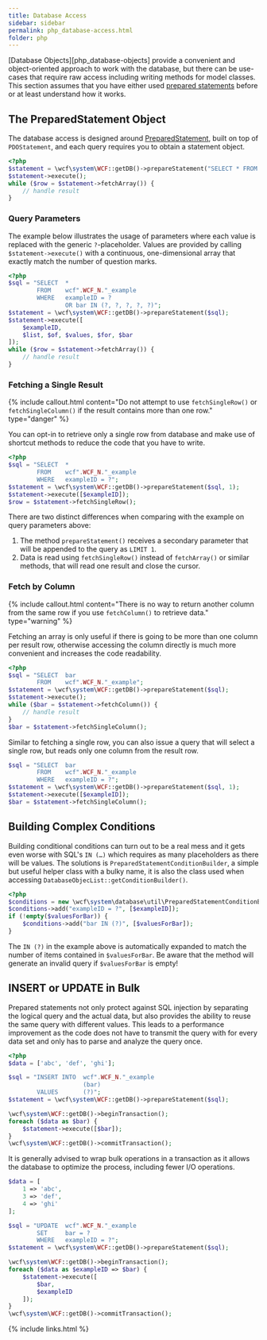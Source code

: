 ```yaml
---
title: Database Access
sidebar: sidebar
permalink: php_database-access.html
folder: php
---
```


[Database Objects][php_database-objects] provide a convenient and object-oriented approach to work with the database, but there can be use-cases that require raw access including writing methods for model classes. This section assumes that you have either used [prepared statements](https://en.wikipedia.org/wiki/Prepared_statement) before or at least understand how it works.

## The PreparedStatement Object

The database access is designed around [PreparedStatement](https://github.com/WoltLab/WCF/blob/master/wcfsetup/install/files/lib/system/database/statement/PreparedStatement.class.php), built on top of `PDOStatement`, and each query requires you to obtain a statement object.

```php
<?php
$statement = \wcf\system\WCF::getDB()->prepareStatement("SELECT * FROM wcf".WCF_N."_example");
$statement->execute();
while ($row = $statement->fetchArray()) {
    // handle result
}
```

### Query Parameters

The example below illustrates the usage of parameters where each value is replaced with the generic `?`-placeholder. Values are provided by calling `$statement->execute()` with a continuous, one-dimensional array that exactly match the number of question marks.

```php
<?php
$sql = "SELECT  *
        FROM    wcf".WCF_N."_example
        WHERE   exampleID = ?
                OR bar IN (?, ?, ?, ?, ?)";
$statement = \wcf\system\WCF::getDB()->prepareStatement($sql);
$statement->execute([
    $exampleID,
    $list, $of, $values, $for, $bar
]);
while ($row = $statement->fetchArray()) {
    // handle result
}
```

### Fetching a Single Result

{% include callout.html content="Do not attempt to use `fetchSingleRow()` or `fetchSingleColumn()` if the result contains more than one row." type="danger" %}

You can opt-in to retrieve only a single row from database and make use of shortcut methods to reduce the code that you have to write.

```php
<?php
$sql = "SELECT  *
        FROM    wcf".WCF_N."_example
        WHERE   exampleID = ?";
$statement = \wcf\system\WCF::getDB()->prepareStatement($sql, 1);
$statement->execute([$exampleID]);
$row = $statement->fetchSingleRow();
```

There are two distinct differences when comparing with the example on query parameters above:

1. The method `prepareStatement()` receives a secondary parameter that will be appended to the query as `LIMIT 1`.
2. Data is read using `fetchSingleRow()` instead of `fetchArray()` or similar methods, that will read one result and close the cursor.

### Fetch by Column

{% include callout.html content="There is no way to return another column from the same row if you use `fetchColumn()` to retrieve data." type="warning" %}

Fetching an array is only useful if there is going to be more than one column per result row, otherwise accessing the column directly is much more convenient and increases the code readability.

```php
<?php
$sql = "SELECT  bar
        FROM    wcf".WCF_N."_example";
$statement = \wcf\system\WCF::getDB()->prepareStatement($sql);
$statement->execute();
while ($bar = $statement->fetchColumn()) {
    // handle result
}
$bar = $statement->fetchSingleColumn();
```

Similar to fetching a single row, you can also issue a query that will select a single row, but reads only one column from the result row.

```php
$sql = "SELECT  bar
        FROM    wcf".WCF_N."_example
        WHERE   exampleID = ?";
$statement = \wcf\system\WCF::getDB()->prepareStatement($sql, 1);
$statement->execute([$exampleID]);
$bar = $statement->fetchSingleColumn();
```

## Building Complex Conditions

Building conditional conditions can turn out to be a real mess and it gets even worse with SQL's `IN (…)` which requires as many placeholders as there will be values. The solutions is `PreparedStatementConditionBuilder`, a simple but useful helper class with a bulky name, it is also the class used when accessing `DatabaseObjecList::getConditionBuilder()`.

```php
<?php
$conditions = new \wcf\system\database\util\PreparedStatementConditionBuilder();
$conditions->add("exampleID = ?", [$exampleID]);
if (!empty($valuesForBar)) {
    $conditions->add("bar IN (?)", [$valuesForBar]);
}
```

The `IN (?)` in the example above is automatically expanded to match the number of items contained in `$valuesForBar`. Be aware that the method will generate an invalid query if `$valuesForBar` is empty!

## INSERT or UPDATE in Bulk

Prepared statements not only protect against SQL injection by separating the logical query and the actual data, but also provides the ability to reuse the same query with different values. This leads to a performance improvement as the code does not have to transmit the query with for every data set and only has to parse and analyze the query once.

```php
<?php
$data = ['abc', 'def', 'ghi'];

$sql = "INSERT INTO  wcf".WCF_N."_example
                     (bar)
        VALUES       (?)";
$statement = \wcf\system\WCF::getDB()->prepareStatement($sql);

\wcf\system\WCF::getDB()->beginTransaction();
foreach ($data as $bar) {
    $statement->execute([$bar]);
}
\wcf\system\WCF::getDB()->commitTransaction();
```

It is generally advised to wrap bulk operations in a transaction as it allows the database to optimize the process, including fewer I/O operations.

```php
$data = [
    1 => 'abc',
    3 => 'def',
    4 => 'ghi'
];

$sql = "UPDATE  wcf".WCF_N."_example
        SET     bar = ?
        WHERE   exampleID = ?";
$statement = \wcf\system\WCF::getDB()->prepareStatement($sql);

\wcf\system\WCF::getDB()->beginTransaction();
foreach ($data as $exampleID => $bar) {
    $statement->execute([
        $bar,
        $exampleID
    ]);
}
\wcf\system\WCF::getDB()->commitTransaction();
```

{% include links.html %}
